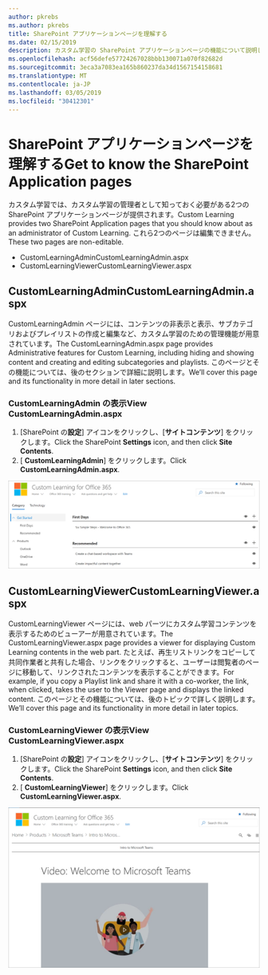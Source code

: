 ```yaml
---
author: pkrebs
ms.author: pkrebs
title: SharePoint アプリケーションページを理解する
ms.date: 02/15/2019
description: カスタム学習の SharePoint アプリケーションページの機能について説明します。
ms.openlocfilehash: acf56defe57724267028bbb130071a070f82682d
ms.sourcegitcommit: 3eca3a7083ea165b860237da34d1567154158681
ms.translationtype: MT
ms.contentlocale: ja-JP
ms.lasthandoff: 03/05/2019
ms.locfileid: "30412301"
---
```

# <a name="get-to-know-the-sharepoint-application-pages"></a><span data-ttu-id="7f50a-103">SharePoint アプリケーションページを理解する</span><span class="sxs-lookup"><span data-stu-id="7f50a-103">Get to know the SharePoint Application pages</span></span>

<span data-ttu-id="7f50a-104">カスタム学習では、カスタム学習の管理者として知っておく必要がある2つの SharePoint アプリケーションページが提供されます。</span><span class="sxs-lookup"><span data-stu-id="7f50a-104">Custom Learning provides two SharePoint Application pages that you should know about as an administrator of Custom Learning.</span></span> <span data-ttu-id="7f50a-105">これら2つのページは編集できません。</span><span class="sxs-lookup"><span data-stu-id="7f50a-105">These two pages are non-editable.</span></span> 

- <span data-ttu-id="7f50a-106">CustomLearningAdmin</span><span class="sxs-lookup"><span data-stu-id="7f50a-106">CustomLearningAdmin.aspx</span></span>
- <span data-ttu-id="7f50a-107">CustomLearningViewer</span><span class="sxs-lookup"><span data-stu-id="7f50a-107">CustomLearningViewer.aspx</span></span>

## <a name="customlearningadminaspx"></a><span data-ttu-id="7f50a-108">CustomLearningAdmin</span><span class="sxs-lookup"><span data-stu-id="7f50a-108">CustomLearningAdmin.aspx</span></span>

<span data-ttu-id="7f50a-109">CustomLearningAdmin ページには、コンテンツの非表示と表示、サブカテゴリおよびプレイリストの作成と編集など、カスタム学習のための管理機能が用意されています。</span><span class="sxs-lookup"><span data-stu-id="7f50a-109">The CustomLearningAdmin.aspx page provides Administrative features for Custom Learning, including hiding and showing content and creating and editing subcategories and playlists.</span></span> <span data-ttu-id="7f50a-110">このページとその機能については、後のセクションで詳細に説明します。</span><span class="sxs-lookup"><span data-stu-id="7f50a-110">We’ll cover this page and its functionality in more detail in later sections.</span></span>

### <a name="view-customlearningadminaspx"></a><span data-ttu-id="7f50a-111">CustomLearningAdmin の表示</span><span class="sxs-lookup"><span data-stu-id="7f50a-111">View CustomLearningAdmin.aspx</span></span>

1. <span data-ttu-id="7f50a-112">[SharePoint の**設定**] アイコンをクリックし、[**サイトコンテンツ**] をクリックします。</span><span class="sxs-lookup"><span data-stu-id="7f50a-112">Click the SharePoint **Settings** icon, and then click **Site Contents**.</span></span> 
2. <span data-ttu-id="7f50a-113">[ **CustomLearningAdmin**] をクリックします。</span><span class="sxs-lookup"><span data-stu-id="7f50a-113">Click **CustomLearningAdmin.aspx**.</span></span> 

![cg-adminapppage](media/cg-adminapppage.png)

## <a name="customlearningvieweraspx"></a><span data-ttu-id="7f50a-115">CustomLearningViewer</span><span class="sxs-lookup"><span data-stu-id="7f50a-115">CustomLearningViewer.aspx</span></span>
<span data-ttu-id="7f50a-116">CustomLearningViewer ページには、web パーツにカスタム学習コンテンツを表示するためのビューアーが用意されています。</span><span class="sxs-lookup"><span data-stu-id="7f50a-116">The CustomLearningViewer.aspx page provides a viewer for displaying Custom Learning contents in the web part.</span></span> <span data-ttu-id="7f50a-117">たとえば、再生リストリンクをコピーして共同作業者と共有した場合、リンクをクリックすると、ユーザーは閲覧者のページに移動して、リンクされたコンテンツを表示することができます。</span><span class="sxs-lookup"><span data-stu-id="7f50a-117">For example, if you copy a Playlist link and share it with a co-worker, the link, when clicked, takes the user to the Viewer page and displays the linked content.</span></span> <span data-ttu-id="7f50a-118">このページとその機能については、後のトピックで詳しく説明します。</span><span class="sxs-lookup"><span data-stu-id="7f50a-118">We’ll cover this page and its functionality in more detail in later topics.</span></span>

### <a name="view-customlearningvieweraspx"></a><span data-ttu-id="7f50a-119">CustomLearningViewer の表示</span><span class="sxs-lookup"><span data-stu-id="7f50a-119">View CustomLearningViewer.aspx</span></span>

1. <span data-ttu-id="7f50a-120">[SharePoint の**設定**] アイコンをクリックし、[**サイトコンテンツ**] をクリックします。</span><span class="sxs-lookup"><span data-stu-id="7f50a-120">Click the SharePoint **Settings** icon, and then click **Site Contents**.</span></span> 
2. <span data-ttu-id="7f50a-121">[ **CustomLearningViewer**] をクリックします。</span><span class="sxs-lookup"><span data-stu-id="7f50a-121">Click **CustomLearningViewer.aspx**.</span></span> 

![cg-viewerapppage](media/cg-viewerapppage.png)

